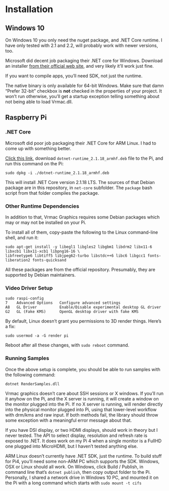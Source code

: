 # Installation## Windows 10On Windows 10 you only need the nuget package, and .NET Core runtime. I have only tested with 2.1 and 2.2, will probably work with newer versions, too.Microsoft did decent job packaging their .NET core for Windows.Download an installer [from their official web site](https://dotnet.microsoft.com/download/dotnet-core), and very likely it’ll work just fine.If you want to compile apps, you’ll need SDK, not just the runtime.The native binary is only available for 64-bit Windows.Make sure that damn “Prefer 32-bit” checkbox is **not** checked in the properties of your project.It won’t run otherwise, you’ll get a startup exception telling something about not being able to load Vrmac.dll.## Raspberry Pi### .NET CoreMicrosoft did poor job packaging their .NET Core for ARM Linux. I had to come up with something better.[Click this link](https://github.com/Const-me/Vrmac/releases/tag/1.0), download `dotnet-runtime_2.1.18_armhf.deb` file to the Pi, and run this command on the Pi:```sudo dpkg -i ./dotnet-runtime_2.1.18_armhf.deb```This will install .NET Core version 2.1.18 LTS. The sources of that Debian package are in this repository, in `net-core` subfolder. The `package` bash script from that folder compiles the package.### Other Runtime DependenciesIn addition to that, Vrmac Graphics requires some Debian packages which may or may not be installed on your Pi.To install all of them, copy-paste the following to the Linux command-line shell, and run it:```sudo apt-get install -y libegl1 libgles2 libgbm1 libdrm2 libx11-6 libxcb1 libx11-xcb1 libpng16-16 \libfreetype6 libtiff5 libjpeg62-turbo libstdc++6 libc6 libgcc1 fonts-liberation2 fonts-quicksand```All these packages are from the official repository. Presumably, they are supported by Debian maintainers.### Video Driver Setup```sudo raspi-config7    Advanced Options   Configure advanced settingsA8   GL Driver          Enable/Disable experimental desktop GL driverG2   GL (Fake KMS)      OpenGL desktop driver with fake KMS```By default, Linux doesn’t grant you permissions to 3D render things. Here’s a fix:```sudo usermod -a -G render pi```Reboot after all these changes, with `sudo reboot` command.### Running SamplesOnce the above setup is complete, you should be able to run samples with the following command:```dotnet RenderSamples.dll```Vrmac graphics doesn’t care about SSH sessions or X windows.If you’ll run it anyhow on the Pi, and the X server is running, it will create a window on the monitor plugged into the Pi.If no X server is running, will render directly into the physical monitor plugged into Pi, using that lower-level workflow with drm/kms and raw input.If both methods fail, the library should throw some exception with a meaningful error message about that.If you have DSI display, or two HDMI displays, should work in theory but I never tested.The API to select display, resolution and refresh rate is exposed to .NET.It does work on my Pi 4 when a single monitor is a FullHD one plugged into MicroHDMI, but I haven’t tested anything else.ARM Linux doesn’t currently have .NET SDK, just the runtime. To build stuff for Pi4, you’ll need some non-ARM PC which supports the SDK.Windows, OSX or Linux should all work. On Windows, click Build / Publish, in command line that’s `dotnet publish`, then copy output folder to the Pi.Personally, I shared a network drive in Windows 10 PC, and mounted it on the Pi with a long command which starts with `sudo mount -t cifs`